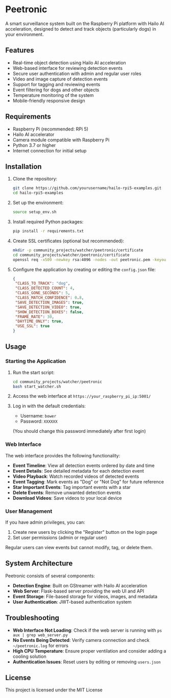 # Peetronic

A smart surveillance system built on the Raspberry Pi platform with Hailo AI acceleration, designed to detect and track objects (particularly dogs) in your environment.

## Features

- Real-time object detection using Hailo AI acceleration
- Web-based interface for reviewing detection events
- Secure user authentication with admin and regular user roles
- Video and image capture of detection events
- Support for tagging and reviewing events
- Event filtering for dogs and other objects
- Temperature monitoring of the system
- Mobile-friendly responsive design

## Requirements

- Raspberry Pi (recommended: RPi 5)
- Hailo AI accelerator
- Camera module compatible with Raspberry Pi
- Python 3.7 or higher
- Internet connection for initial setup

## Installation

1. Clone the repository:
   ```bash
   git clone https://github.com/yourusername/hailo-rpi5-examples.git
   cd hailo-rpi5-examples
   ```

2. Set up the environment:
   ```bash
   source setup_env.sh
   ```

3. Install required Python packages:
   ```bash
   pip install -r requirements.txt
   ```

4. Create SSL certificates (optional but recommended):
   ```bash
   mkdir -p community_projects/watcher/peetronic/certificate
   cd community_projects/watcher/peetronic/certificate
   openssl req -x509 -newkey rsa:4096 -nodes -out peetronic.pem -keyout peetronic-privkey.pem -days 365
   ```

5. Configure the application by creating or editing the `config.json` file:
   ```json
   {
    "CLASS_TO_TRACK": "dog",
    "CLASS_DETECTED_COUNT": 4,
    "CLASS_GONE_SECONDS": 5,
    "CLASS_MATCH_CONFIDENCE": 0.8,
    "SAVE_DETECTION_IMAGES": true,
    "SAVE_DETECTION_VIDEO": true,
    "SHOW_DETECTION_BOXES": false,
    "FRAME_RATE": 30,
    "DAYTIME_ONLY": true,
    "USE_SSL": true
   }
   ```

## Usage

### Starting the Application

1. Run the start script:
   ```bash
   cd community_projects/watcher/peetronic
   bash start_watcher.sh
   ```

2. Access the web interface at `https://your_raspberry_pi_ip:5001/`

3. Log in with the default credentials:
   - Username: `bower`
   - Password: `XXXXXX`
   
   (You should change this password immediately after first login)

### Web Interface

The web interface provides the following functionality:

- **Event Timeline**: View all detection events ordered by date and time
- **Event Details**: See detailed metadata for each detection event
- **Video Playback**: Watch recorded videos of detected events
- **Event Tagging**: Mark events as "Dog" or "Not Dog" for future reference
- **Star Important Events**: Tag important events with a star
- **Delete Events**: Remove unwanted detection events
- **Download Videos**: Save videos to your local device

### User Management

If you have admin privileges, you can:

1. Create new users by clicking the "Register" button on the login page
2. Set user permissions (admin or regular user)

Regular users can view events but cannot modify, tag, or delete them.

## System Architecture

Peetronic consists of several components:

- **Detection Engine**: Built on GStreamer with Hailo AI acceleration
- **Web Server**: Flask-based server providing the web UI and API
- **Event Storage**: File-based storage for videos, images, and metadata
- **User Authentication**: JWT-based authentication system

## Troubleshooting

- **Web Interface Not Loading**: Check if the web server is running with `ps aux | grep web_server.py`
- **No Events Being Detected**: Verify camera connection and check `~/peetronic.log` for errors
- **High CPU Temperature**: Ensure proper ventilation and consider adding a cooling solution
- **Authentication Issues**: Reset users by editing or removing `users.json`

## License

This project is licensed under the MIT License


